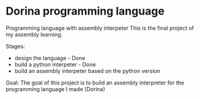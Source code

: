 # Dorina programming language
Programming language with assembly interpeter
This is the final project of my assembly learning.

Stages:
* design the language - Done
* build a python interpeter - Done
* build an assembly interpeter based on the python version

Goal:
 The goal of this project is to build an assembly interpreter for the programming language I made (Dorina)
